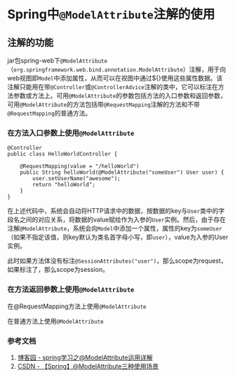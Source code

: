# Spring中`@ModelAttribute`注解的使用

## 注解的功能
jar包spring-web下`@ModelAttribute`（`org.springframework.web.bind.annotation.ModelAttribute`）注解，用于向web视图即`Model`中添加属性，从而可以在视图中通过${}使用这些属性数据。该注解只能用在带`@Controller`或`@ControllerAdvice`注解的类中，它可以标注在方法参数或方法上。可用`@ModelAttribute`的参数包括方法的入口参数和返回参数，可用`@ModelAttribute`的方法包括带`@RequestMapping`注解的方法和不带`@RequestMapping`的普通方法。

### 在方法入口参数上使用`@ModelAttribute`
```
@Controller
public class HelloWorldController {

    @RequestMapping(value = "/helloWorld")
    public String helloWorld(@ModelAttribute("someUser") User user) {
        user.setUserName("awesome");
        return "helloWorld";
    }
}
```

在上述代码中，系统会自动将HTTP请求中的数据，按数据的key与`User`类中的字段名之间的对应关系，将数据的value赋给作为入参的`User`实例。然后，由于存在注解`@ModelAttribute`，系统会向`Model`中添加一个属性，属性的key为`someUser`（如果不指定该值，则key默认为类名首字母小写，即`user`），value为入参的User实例。

此时如果方法体没有标注`@SessionAttributes("user")`，那么scope为request，如果标注了，那么scope为session。

### 在方法返回参数上使用`@ModelAttribute`


在@RequestMapping方法上使用`@ModelAttribute`

在普通方法上使用`@ModelAttribute`


### 参考文档
1. [博客园 - spring学习之@ModelAttribute运用详解](https://www.cnblogs.com/javaboy2018/p/8953415.html)
1. [CSDN - 【Spring】@ModelAttribute三种使用场景](https://blog.csdn.net/wxgxgp/article/details/81304570)

